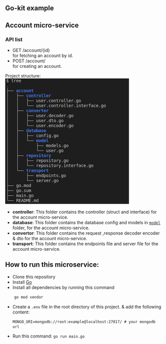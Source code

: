## Go-kit example

## Account micro-service 
### API list
- GET  /account/{id}    
    for fetching an account by id. 
- POST /account/    
    for creating an account.

Project structure:
![tree](tree.png)

- **controller**: This folder contains the controller (struct and interface) for the account micro-service. 
- **database**: This folder contains the database config and models in [`model`](./account/database/model/) folder, for the account micro-service.
- **convertor**: This folder contains the  request ,response decoder encoder & dto for the account micro-service.
- **transport**: This folder contains the endpoints file and server file for the account micro-service.

## How to run this microservice:
- Clone this repository
- Install [Go](https://go.dev/doc/install)
- Install all dependencies by running this command
```bash
    go mod vendor
```
- Create a `.env` file in the root directory of this project. & add the following content:
    ```
    MONGO_URI=mongodb://root:example@localhost:27017/ # your mongodb url
    ```
- Run this command: `go run main.go`